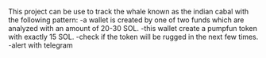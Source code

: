 This project can be use to track the whale known as the indian cabal with the following pattern:
-a wallet is created by one of two funds which are analyzed with an amount of 20-30 SOL.
-this wallet create a pumpfun token with exactly 15 SOL.
-check if the token will be rugged in the next few times.
-alert with telegram
